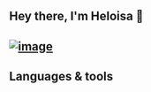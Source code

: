 
## Hey there, I'm Heloisa 👋

<a href="https://www.linkedin.com/in/helosilvareis/"> ![image](https://img.shields.io/badge/LinkedIn-0077B5?style=for-the-badge&logo=linkedin&logoColor=white)</a>
---


## Languages & tools

<!--
**hel-isa/hel-isa** is a ✨ _special_ ✨ repository because its `README.md` (this file) appears on your GitHub profile.

Here are some ideas to get you started:

- 🔭 I’m currently working on ...
- 🌱 I’m currently learning ...
- 👯 I’m looking to collaborate on ...
- 🤔 I’m looking for help with ...
- 💬 Ask me about ...
- 📫 How to reach me: ...
- 😄 Pronouns: ...
- ⚡ Fun fact: ...
https://img.shields.io/badge/LinkedIn-0077B5?style=for-the-badge&logo=linkedin&logoColor=white
-->

